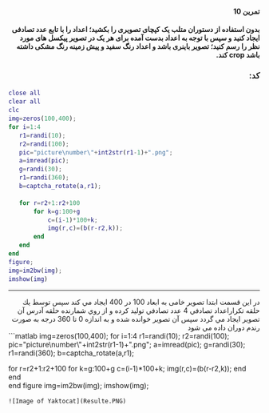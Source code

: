 <div dir="rtl">

#### تمرین 10
####  بدون استفاده از دستوران متلب یک کپچای تصویری را بکشید؛ اعداد را با تابع عدد تصادفی ایجاد کنید و سپس با توجه به اعداد بدست آمده برای هر یک در تصویر پیکسل های مورد نظر را رسم کنید؛ تصویر باینری باشد و اعداد رنگ سفید و پیش زمینه رنگ مشکی داشته باشد crop کند.<br />
### کد:
</div>

```matlab
close all
clear all
clc
img=zeros(100,400);
for i=1:4
   r1=randi(10);
   r2=randi(100);
   pic="picture\number\"+int2str(r1-1)+".png";
   a=imread(pic);
   g=randi(30);
   r1=randi(360);
   b=captcha_rotate(a,r1);
   
   for r=r2+1:r2+100
       for k=g:100+g
           c=(i-1)*100+k;
           img(r,c)=(b(r-r2,k));
       end
   end    
end 
figure;
img=im2bw(img);
imshow(img)
```
---
<div dir="rtl">
در این قسمت ابتدا تصویر خامی به ابعاد 100 در 400 ايجاد مي كند سپس توسط يك حلقه تكراراعداد تصادفي 4 عدد تصادفي توليد كرده و از روي شمارنده حلقه آدرس آن تصوير ايجاد مي گردد سپس آن تصوير خوانده شده و به اندازه 0 تا 360 درجه به صورت رندم دوران داده مي شود  <br />
</div>
```matlab
img=zeros(100,400);
for i=1:4
   r1=randi(10);
   r2=randi(100);
   pic="picture\number\"+int2str(r1-1)+".png";
   a=imread(pic);
   g=randi(30);
   r1=randi(360);
   b=captcha_rotate(a,r1);
   
   for r=r2+1:r2+100
       for k=g:100+g
           c=(i-1)*100+k;
           img(r,c)=(b(r-r2,k));
       end
   end    
end 
figure
img=im2bw(img);
imshow(img);
```
![Image of Yaktocat](Resulte.PNG)
